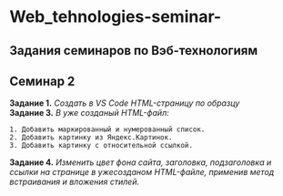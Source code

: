 # Web_tehnologies-seminar-
## **Задания семинаров по Вэб-технологиям**
## **Семинар 2**
**Задание 1.** *Создать в VS Code HTML-страницу по образцу* <br>
**Задание 3.** *В уже созданый HTML-файл:*<br>
```
1. Добавить маркированный и нумерованный список. 
2. Добавить картинку из Яндекс.Картинок.
3. Добавить картинку с относительной ссылкой.
```
**Задание 4.** *Изменить цвет фона сайта, заголовка, подзаголовка и ссылки на странице в ужесозданом HTML-файле, применив метод встраивания и вложения стилей.*


